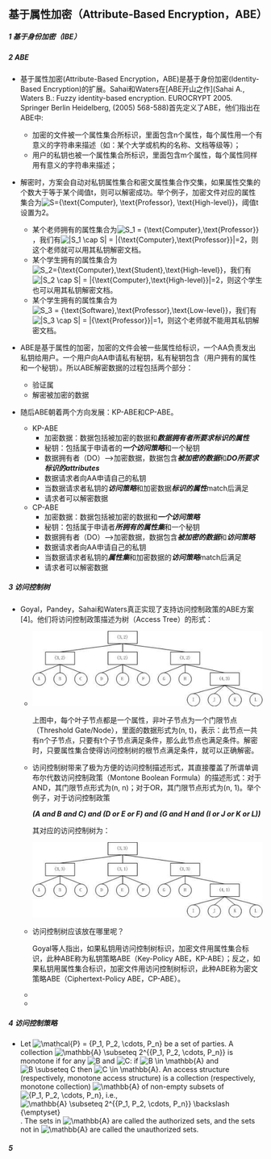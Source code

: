 ## 基于属性加密（Attribute-Based Encryption，ABE）

##### 1 基于身份加密（IBE）



##### 2 ABE

- 基于属性加密(Attribute-Based Encryption，ABE)是基于身份加密(Identity-Based Encryption)的扩展。Sahai和Waters在[ABE开山之作](Sahai A., Waters B.: Fuzzy identity-based encryption. EUROCRYPT 2005. Springer Berlin Heidelberg, (2005) 568-588)首先定义了ABE，他们指出在ABE中:
  - 加密的文件被一个属性集合所标识，里面包含n个属性，每个属性用一个有意义的字符串来描述（如：某个大学或机构的名称、文档等级等）；
  - 用户的私钥也被一个属性集合所标识，里面包含m个属性，每个属性同样用有意义的字符串来描述；

- 解密时，方案会自动对私钥属性集合和密文属性集合作交集，如果属性交集的个数大于等于某个阈值t，则可以解密成功。举个例子，加密文件对应的属性集合为![S=\{\text{Computer}, \text{Professor}, \text{High-level}\}](https://www.zhihu.com/equation?tex=S%3D%5C%7B%5Ctext%7BComputer%7D%2C+%5Ctext%7BProfessor%7D%2C+%5Ctext%7BHigh-level%7D%5C%7D)，阈值t设置为2。
  - 某个老师拥有的属性集合为![S_1 = \{\text{Computer},\text{Professor}\}](https://www.zhihu.com/equation?tex=S_1+%3D+%5C%7B%5Ctext%7BComputer%7D%2C%5Ctext%7BProfessor%7D%5C%7D)，我们有![|S_1 \cap S| = |\{\text{Computer},\text{Professor}\}|=2](https://www.zhihu.com/equation?tex=%7CS_1+%5Ccap+S%7C+%3D+%7C%5C%7B%5Ctext%7BComputer%7D%2C%5Ctext%7BProfessor%7D%5C%7D%7C%3D2)，则这个老师就可以用其私钥解密文档。
  - 某个学生拥有的属性集合为![S_2=\{\text{Computer},\text{Student},\text{High-level}\}](https://www.zhihu.com/equation?tex=S_2%3D%5C%7B%5Ctext%7BComputer%7D%2C%5Ctext%7BStudent%7D%2C%5Ctext%7BHigh-level%7D%5C%7D)，我们有![|S_2 \cap S| = |\{\text{Computer},\text{High-level}\}|=2](https://www.zhihu.com/equation?tex=%7CS_2+%5Ccap+S%7C+%3D+%7C%5C%7B%5Ctext%7BComputer%7D%2C%5Ctext%7BHigh-level%7D%5C%7D%7C%3D2)，则这个学生也可以用其私钥解密文档。
  - 某个学生拥有的属性集合为![S_3 = \{\text{Software},\text{Professor},\text{Low-level}\}](https://www.zhihu.com/equation?tex=S_3+%3D+%5C%7B%5Ctext%7BSoftware%7D%2C%5Ctext%7BProfessor%7D%2C%5Ctext%7BLow-level%7D%5C%7D)，我们有![|S_3 \cap S| = |\{\text{Professor}\}|=1](https://www.zhihu.com/equation?tex=%7CS_3+%5Ccap+S%7C+%3D+%7C%5C%7B%5Ctext%7BProfessor%7D%5C%7D%7C%3D1)，则这个老师就不能用其私钥解密文档。
- ABE是基于属性的加密，加密的文件会被一些属性给标识，一个AA负责发出私钥给用户。一个用户向AA申请私有秘钥，私有秘钥包含（用户拥有的属性和一个秘钥）。所以ABE解密数据的过程包括两个部分：
  - 验证属
  - 解密被加密的数据
- 随后ABE朝着两个方向发展：KP-ABE和CP-ABE。
  - KP-ABE
    - 加密数据：数据包括被加密的数据和***数据拥有者所要求标识的属性***
    - 秘钥：包括属于申请者的***一个访问策略***和一个秘钥
    - 数据拥有者（DO）-->加密数据，数据包含***被加密的数据***和***DO所要求标识的attributes***
    - 数据请求者向AA申请自己的私钥
    - 当数据请求者私钥的***访问策略***和加密数据***标识的属性***match后满足
    - 请求者可以解密数据
  - CP-ABE
    - 加密数据：数据包括被加密的数据和***一个访问策略***
    - 秘钥：包括属于申请者***所拥有的属性集***和一个秘钥
    - 数据拥有者（DO）-->加密数据，数据包含***被加密的数据***和***访问策略***
    - 数据请求者向AA申请自己的私钥
    - 当数据请求者私钥的***属性集***和加密数据的***访问策略***match后满足
    - 请求者可以解密数据

##### 3 访问控制树

- Goyal，Pandey，Sahai和Waters真正实现了支持访问控制政策的ABE方案[4]。他们将访问控制政策描述为树（Access Tree）的形式：

  - ![](img/1.jpg)

    上图中，每个叶子节点都是一个属性，非叶子节点为一个门限节点（Threshold Gate/Node），里面的数据形式为(n, t)，表示：此节点一共有n个子节点，只要有t个子节点满足条件，那么此节点也满足条件。解密时，只要属性集合使得访问控制树的根节点满足条件，就可以正确解密。

  - 访问控制树带来了极为方便的访问控制描述形式，其直接覆盖了所谓单调布尔代数访问控制政策（Montone Boolean Formula）的描述形式：对于AND，其门限节点形式为(n, n)；对于OR，其门限节点形式为(n, 1)。举个例子，对于访问控制政策

    ***(A and B and C) and (D or E or F) and (G and H and (I or J or K or L))***

    其对应的访问控制树为：

    ![](img/2.jpg)

  - 访问控制树应该放在哪里呢？

    Goyal等人指出，如果私钥用访问控制树标识，加密文件用属性集合标识，此种ABE称为私钥策略ABE（Key-Policy ABE，KP-ABE）；反之，如果私钥用属性集合标识，加密文件用访问控制树标识，此种ABE称为密文策略ABE（Ciphertext-Policy ABE，CP-ABE）。

  - 

  - 

##### 4 访问控制策略

- Let ![\mathcal{P} = \{P_1, P_2, \cdots, P_n\}](https://www.zhihu.com/equation?tex=%5Cmathcal%7BP%7D+%3D+%5C%7BP_1%2C+P_2%2C+%5Ccdots%2C+P_n%5C%7D) be a set of parties. A collection ![\mathbb{A} \subseteq 2^{\{P_1, P_2, \cdots, P_n\}}](https://www.zhihu.com/equation?tex=%5Cmathbb%7BA%7D+%5Csubseteq+2%5E%7B%5C%7BP_1%2C+P_2%2C+%5Ccdots%2C+P_n%5C%7D%7D) is monotone if for any ![B](https://www.zhihu.com/equation?tex=B) and ![C](https://www.zhihu.com/equation?tex=C): if ![B \in \mathbb{A}](https://www.zhihu.com/equation?tex=B+%5Cin+%5Cmathbb%7BA%7D) and ![B \subseteq C](https://www.zhihu.com/equation?tex=B+%5Csubseteq+C) then ![C \in \mathbb{A}](https://www.zhihu.com/equation?tex=C+%5Cin+%5Cmathbb%7BA%7D). An access structure (respectively, monotone access structure) is a collection (respectively, monotone collection) ![\mathbb{A}](https://www.zhihu.com/equation?tex=%5Cmathbb%7BA%7D) of non-empty subsets of ![\{P_1, P_2, \cdots, P_n\}](https://www.zhihu.com/equation?tex=%5C%7BP_1%2C+P_2%2C+%5Ccdots%2C+P_n%5C%7D), i.e., ![\mathbb{A} \subseteq 2^{\{P_1, P_2, \cdots, P_n\}} \backslash \{\emptyset\}](https://www.zhihu.com/equation?tex=%5Cmathbb%7BA%7D+%5Csubseteq+2%5E%7B%5C%7BP_1%2C+P_2%2C+%5Ccdots%2C+P_n%5C%7D%7D+%5Cbackslash+%5C%7B%5Cemptyset%5C%7D). The sets in ![\mathbb{A}](https://www.zhihu.com/equation?tex=%5Cmathbb%7BA%7D) are called the authorized sets, and the sets not in ![\mathbb{A}](https://www.zhihu.com/equation?tex=%5Cmathbb%7BA%7D) are called the unauthorized sets.

##### 5 



